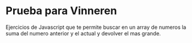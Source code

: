 # Prueba para Vinneren 
Ejercicios de Javascript que te permite buscar en un array de numeros la suma del numero anterior y el actual y devolver el mas grande.